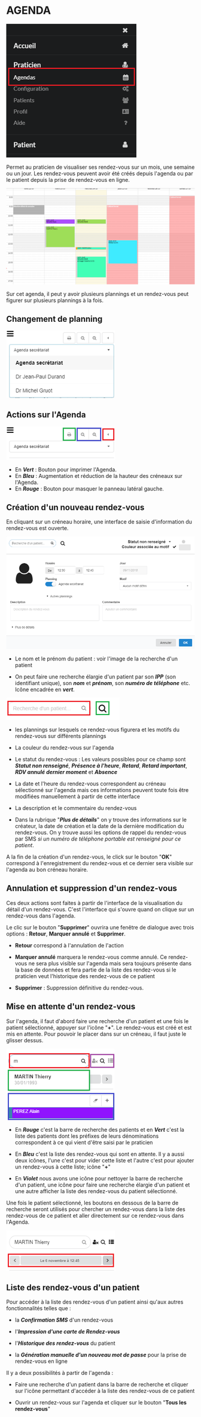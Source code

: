 # AGENDA

![Menu agenda](images/menu-agenda.png)

Permet au praticien de visualiser ses rendez-vous sur un mois, une semaine ou un jour. Les rendez-vous peuvent avoir été créés depuis l'agenda ou par le patient depuis la prise de rendez-vous en ligne.

![Visuel des rendez-vous sur l'agenda](images/agenda-calendar.png)

Sur cet agenda, il peut y avoir plusieurs plannings et un rendez-vous peut figurer sur plusieurs plannings à la fois.

## Changement de planning 

![Changement de planning](images/agenda-plannings.png)

## Actions sur l'Agenda

![Actions sur l'Agenda](images/agenda-actions.png)

* En **_Vert_** : Bouton pour imprimer l'Agenda.
* En **_Bleu_** : Augmentation et réduction de la hauteur des créneaux sur l'Agenda.
* En **_Rouge_** : Bouton pour masquer le panneau latéral gauche.

## Création d'un nouveau rendez-vous

En cliquant sur un créneau horaire, une interface de saisie d'information du rendez-vous est ouverte.

![Nouveau rendez-vous](images/agenda-nouveau-rdv.png)

* Le nom et le prénom du patient : voir l'image de la recherche d'un patient

* On peut faire une recherche élargie d'un patient par son **_IPP_** (son identifiant unique), son **_nom_** et **_prénom_**, son **_numéro de téléphone_** etc. Icône encadrée en **_vert_**.

![Recherche d'un patient](images/agenda-recherche-patient.png)

* les plannings sur lesquels ce rendez-vous figurera et les motifs du rendez-vous sur différents plannings

* La couleur du rendez-vous sur l'agenda

* Le statut du rendez-vous : Les valeurs possibles pour ce champ sont **_Statut non renseigné_**, **_Présence à l'heure_**, **_Retard_**, **_Retard important_**, **_RDV annulé dernier moment_** et **_Absence_**

* La date et l'heure du rendez-vous correspondent au créneau sélectionné sur l'agenda mais ces informations peuvent toute fois être modifiées manuellement à partir de cette interface

* La description et le commentaire du rendez-vous

* Dans la rubrique "**_Plus de détails_**" on y trouve des informations sur le créateur, la date de création et la date de la dernière modification du rendez-vous. On y trouve aussi les options de rappel du rendez-vous par SMS _si un numéro de téléphone portable est renseigné pour ce patient_.

A la fin de la création d'un rendez-vous, le click sur le bouton "**OK**" correspond à l'enregistrement du rendez-vous et ce dernier sera visible sur l'agenda au bon créneau horaire.

## Annulation et suppression d'un rendez-vous

Ces deux actions sont faites à partir de l'interface de la visualisation du détail d'un rendez-vous. C'est l'interface qui s'ouvre quand on clique sur un rendez-vous dans l'agenda. 

Le clic sur le bouton "**Supprimer**" ouvrira une fenêtre de dialogue avec trois options : **Retour**, **Marquer annulé** et **Supprimer**.

* **Retour** correspond à l'annulation de l'action

* **Marquer annulé** marquera le rendez-vous comme annulé. Ce rendez-vous ne sera plus visible sur l'agenda mais sera toujours présente dans la base de données et fera partie de la liste des rendez-vous si le praticien veut l'historique des rendez-vous de ce patient

* **Supprimer** : Suppression définitive du rendez-vous.

## Mise en attente d'un rendez-vous

Sur l'agenda, il faut d'abord faire une recherche d'un patient et une fois le patient sélectionné, appuyer sur l'icône "**+**". Le rendez-vous est créé et est mis en attente. Pour pouvoir le placer dans sur un créneau, il faut juste le glisser dessus. 

![Liste d'attente](images/agenda-liste-d-attente.png)

* En **_Rouge_** c'est la barre de recherche des patients et en **_Vert_** c'est la liste des patients dont les préfixes de leurs dénominations correspondent à ce qui vient d'être saisi par le praticien

* En **_Bleu_** c'est la liste des rendez-vous qui sont en attente. Il y a aussi deux icônes, l'une c'est pour vider cette liste et l'autre c'est pour ajouter un rendez-vous à cette liste; icône "**+**"

* En **_Violet_** nous avons une icône pour nettoyer la barre de recherche d'un patient, une icône pour faire une recherche élargie d'un patient et une autre afficher la liste des rendez-vous du patient sélectionné.

Une fois le patient sélectionné, les boutons en dessous de la barre de recherche seront utilisés pour chercher un rendez-vous dans la liste des rendez-vous de ce patient et aller directement sur ce rendez-vous dans l'Agenda. 

![Aller sur un rendez-vous](images/agenda-aller-sur-rdv.png)

## Liste des rendez-vous d'un patient

Pour accéder à la liste des rendez-vous d'un patient ainsi qu'aux autres fonctionnalités telles que :

* la **_Confirmation SMS_** d'un rendez-vous

* l'**_Impression d'une carte de Rendez-vous_**

* l'**_Historique des rendez-vous_** du patient

* la **_Génération manuelle d'un nouveau mot de passe_** pour la prise de rendez-vous en ligne

Il y a deux possibilités à partir de l'agenda : 

* Faire une recherche d'un patient dans la barre de recherche et cliquer sur l'icône permettant d'accéder à la liste des rendez-vous de ce patient

* Ouvrir un rendez-vous sur l'agenda et cliquer sur le bouton "**Tous les rendez-vous**"
